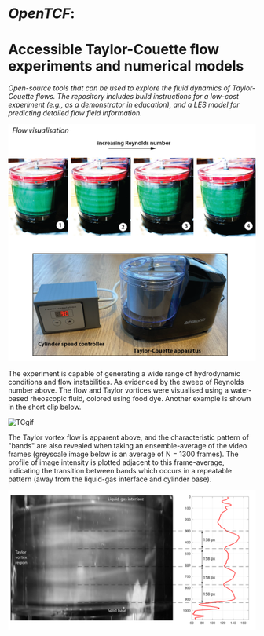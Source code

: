 # _OpenTCF_: 
# Accessible Taylor-Couette flow experiments and numerical models

_Open-source tools that can be used to explore the fluid dynamics of Taylor-Couette flows. The repository includes build instructions for a low-cost experiment (e.g., as a demonstrator in education), and a LES model for predicting detailed flow field information._ 

![TCdevice](./Experimental-model/Images/taylor-couette-flow-device.png)

The experiment is capable of generating a wide range of hydrodynamic conditions and flow instabilities. As evidenced by the sweep of Reynolds number above. The flow and Taylor vortices were visualised using a water-based rheoscopic fluid, colored using food dye. Another example is shown in the short clip below.  

![TCgif](./Experimental-model/Images/TCflow.gif)

The Taylor vortex flow is apparent above, and the characteristic pattern of "bands" are also revealed when taking an ensemble-average of the video frames (greyscale image below is an average of N = 1300 frames). The profile of image intensity is plotted adjacent to this frame-average, indicating the transition between bands which occurs in a repeatable pattern (away from the liquid-gas interface and cylinder base).  

![TCprofile](./Experimental-model/Images/taylor-couette-profile.png)
